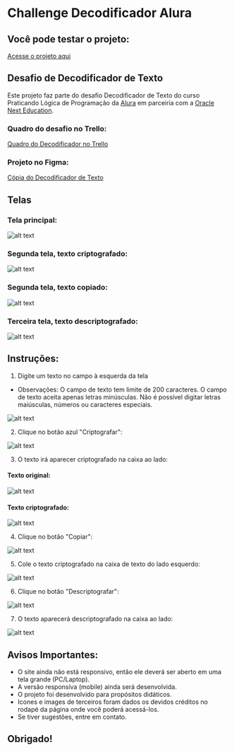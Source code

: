 # Challenge Decodificador Alura

## Você pode testar o projeto:

<a href="https://challenge-encriptador-alura-rj2eifxss.vercel.app/">Acesse o projeto aqui</a>


## Desafio de Decodificador de Texto

Este projeto faz parte do desafio Decodificador de Texto do curso Praticando Lógica de Programação da <a href="https://www.alura.com.br/" target="_blank">Alura</a> em parceiria com a <a href="https://www.oracle.com/br/education/oracle-next-education/" target="_blank" >Oracle Next Education</a>.

### Quadro do desafio no Trello:

<a href="https://trello.com/b/kYOBy8Aq/desafio-decodificador-alura" target="_blank">Quadro do Decodificador no Trello</a>

### Projeto no Figma:

 <a href="https://www.figma.com/design/edqRiWIbTxSbuaQtONqtJI/Alura-Challenge---Desafio-1---L%C3%B3gica-(Copy)?node-id=0-1&t=Ts3eSEsbmkq89jU9-0" target="_blank">Cópia do Decodificador de Texto</a>


## Telas

### Tela principal:
![alt text](/assets/tela-inicial.png)

### Segunda tela, texto criptografado:
![alt text](/assets/tela-criptografado.png)

### Segunda tela, texto copiado:
![alt text](/assets/tela-criptografar-02.png)

### Terceira tela, texto descriptografado:
![alt text](/assets/tela-descriptografar.png)

## Instruções:

1. Digite um texto no campo à esquerda da tela
- Observações:
    O campo de texto tem limite de 200 caracteres.
    O campo de texto aceita apenas letras minúsculas.
    Não é possível digitar letras maiúsculas, números ou caracteres especiais.

![alt text](/assets/textarea.png)

2. Clique no botão azul "Criptografar":

![alt text](/assets/botao-criptografar.png)

3. O texto irá aparecer criptografado na caixa ao lado:

#### Texto original:
![alt text](/assets/texto-original.png)

#### Texto criptografado:
![alt text](/assets/texto-criptografado.png)

4. Clique no botão "Copiar":

![alt text](/assets/botao-copiar.png)

5. Cole o texto criptografado na caixa de texto do lado esquerdo:

![alt text](/assets/texto-criptografado-02.png)

6. Clique no botão "Descriptografar":

![alt text](/assets/botao-descriptografar.png)

7. O texto aparecerá descriptografado na caixa ao lado:

![alt text](/assets/texto-descriptografado-final.png)


## Avisos Importantes:

- O site ainda não está responsivo, então ele deverá ser aberto em uma tela grande (PC/Laptop).
- A versão responsíva (mobile) ainda será desenvolvida.
- O projeto foi desenvolvido para propósitos didáticos.
- Icones e images de terceiros foram dados os devidos créditos no rodapé da página onde você poderá acessá-los.
- Se tiver sugestões, entre em contato.

## Obrigado!